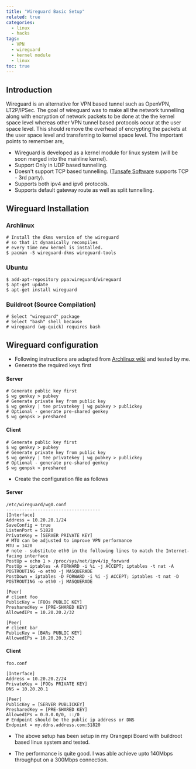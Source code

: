 ```yaml
---
title: "Wireguard Basic Setup"
related: true
categories:
  - linux
  - hacks
tags:
  - VPN
  - wireguard
  - kernel module
  - linux
toc: true  
---
```


## Introduction

Wireguard is an alternative for VPN based tunnel such as OpenVPN, LT2P/IPSec.
The goal of wireguard was to make all the network tunnelling along with encryption of network packets to be done at the the kernel space level whereas other VPN tunnel based protocols occur at the user space level.
This should remove the overhead of encrypting the packets at the user space level and transferring to kernel space level. The important points to remember are,

* Wireguard is developed as a kernel module for linux system (will be soon merged into the mainline kernel).
* Support Only in UDP based tunnelling.
* Doesn't support TCP based tunnelling. ([Tunsafe Software](https://github.com/TunSafe/TunSafe) supports TCP - 3rd party).
* Supports both ipv4 and ipv6 protocols.
* Supports default gateway route as well as split tunnelling.

## Wireguard Installation

### Archlinux

```shell
# Install the dkms version of the wireguard
# so that it dynamically recompiles
# every time new kernel is installed.
$ pacman -S wireguard-dkms wireguard-tools
```

### Ubuntu

```shell
$ add-apt-repository ppa:wireguard/wireguard
$ apt-get update
$ apt-get install wireguard
```

### Buildroot (Source Compilation)

```shell
# Select "wireguard" package
# Select "bash" shell because
# wireguard (wg-quick) requires bash
```

## Wireguard configuration
* Following instructions are adapted from [Archlinux wiki](https://wiki.archlinux.org/index.php/WireGuard) and tested by me.
* Generate the required keys first

#### Server
```shell
# Generate public key first
$ wg genkey > pubkey
# Generate private key from public key
$ wg genkey | tee privatekey | wg pubkey > publickey
# Optional - generate pre-shared genkey
$ wg genpsk > preshared
```

#### Client
```shell
# Generate public key first
$ wg genkey > pubkey
# Generate private key from public key
$ wg genkey | tee privatekey | wg pubkey > publickey
# Optional - generate pre-shared genkey
$ wg genpsk > preshared
```
* Create the configuration file as follows

#### Server
```shell
/etc/wireguard/wg0.conf
------------------------------------
[Interface]
Address = 10.20.20.1/24
SaveConfig = true
ListenPort = 51820
PrivateKey = [SERVER PRIVATE KEY]
# MTU can be adjusted to improve VPN performance
MTU = 1420
# note - substitute eth0 in the following lines to match the Internet-facing interface
PostUp = echo 1 > /proc/sys/net/ipv4/ip_forward
PostUp = iptables -A FORWARD -i %i -j ACCEPT; iptables -t nat -A POSTROUTING -o eth0 -j MASQUERADE
PostDown = iptables -D FORWARD -i %i -j ACCEPT; iptables -t nat -D POSTROUTING -o eth0 -j MASQUERADE

[Peer]
# client foo
PublicKey = [FOOs PUBLIC KEY]
PresharedKey = [PRE-SHARED KEY]
AllowedIPs = 10.20.20.2/32

[Peer]
# client bar
PublicKey = [BARs PUBLIC KEY]
AllowedIPs = 10.20.20.3/32
```
#### Client

```shell
foo.conf

[Interface]
Address = 10.20.20.2/24
PrivateKey = [FOOs PRIVATE KEY]
DNS = 10.20.20.1

[Peer]
PublicKey = [SERVER PUBLICKEY]
PresharedKey = [PRE-SHARED KEY]
AllowedIPs = 0.0.0.0/0, ::/0
# Endpoint should be the public ip address or DNS
Endpoint = my.ddns.address.com:51820
```
* The above setup has been setup in my Orangepi Board with buildroot based linux system and tested.

* The performance is quite good. I was able achieve upto 140Mbps throughput on a 300Mbps connection.
